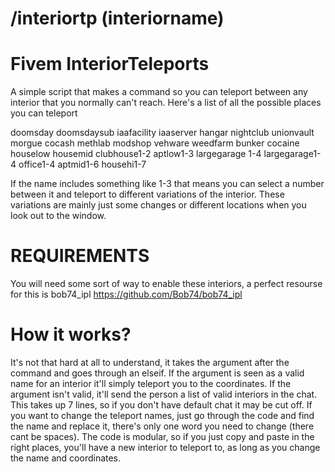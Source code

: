# /interiortp (interiorname)

# Fivem InteriorTeleports
A simple script that makes a command so you can teleport between any interior that you normally can't reach.
Here's a list of all the possible places you can teleport

doomsday doomsdaysub iaafacility
iaaserver hangar nightclub
unionvault morgue cocash
methlab modshop vehware
weedfarm bunker cocaine
houselow housemid clubhouse1-2
aptlow1-3 largegarage 1-4 largegarage1-4
office1-4 aptmid1-6 househi1-7

If the name includes something like 1-3 that means you can select a number between it and teleport to different variations of the interior. These variations are mainly just some changes or different locations when you look out to the window.

# REQUIREMENTS
You will need some sort of way to enable these interiors, a perfect resourse for this is bob74_ipl
https://github.com/Bob74/bob74_ipl

# How it works?
It's not that hard at all to understand, it takes the argument after the command and goes through an elseif. If the argument is seen as a valid name for an interior it'll simply teleport you to the coordinates. If the argument isn't valid, it'll send the person a list of valid interiors in the chat. This takes up 7 lines, so if you don't have default chat it may be cut off. If you want to change the teleport names, just go through the code and find the name and replace it, there's only one word you need to change (there cant be spaces). The code is modular, so if you just copy and paste in the right places, you'll have a new interior to teleport to, as long as you change the name and coordinates.
